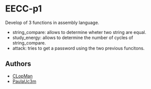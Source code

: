 # EECC-p1

Develop of 3 functions in assembly language.
- string_compare: allows to determine wheter two string are equal. 
- study_energy: allows to determine the number of cycles of string_compare.
- attack: tries to get a password using the two previous funcitons. 


## Authors 
- [CLopMan](https://github.com/CLopMan)
- [PaulaUc3m](https://github.com/PaulaUc3m)
